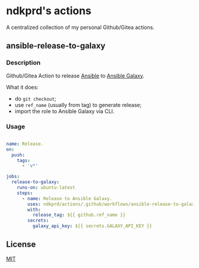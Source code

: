 # ndkprd's actions

A centralized collection of my personal Github/Gitea actions.

## ansible-release-to-galaxy

### Description

Github/Gitea Action to release [Ansible](https://ansible.com/) to [Ansible Galaxy](https://galaxy.ansible.com).

What it does:
- do `git checkout`;
- use `ref_name` (usually from tag) to generate release;
- import the role to Ansible Galaxy via CLI.

### Usage

```yaml

name: Release.
on:
  push:
    tags:
      - 'v*'

jobs:
  release-to-galaxy:
    runs-on: ubuntu-latest
    steps:
      - name: Release to Ansible Galaxy.
        uses: ndkprd/actions/.github/workflows/ansible-release-to-galaxy.yaml@main
        with:
          release_tag: ${{ github.ref_name }}
        secrets:
          galaxy_api_key: ${{ secrets.GALAXY_API_KEY }}

```

## License

[MIT](./LICENSE)
